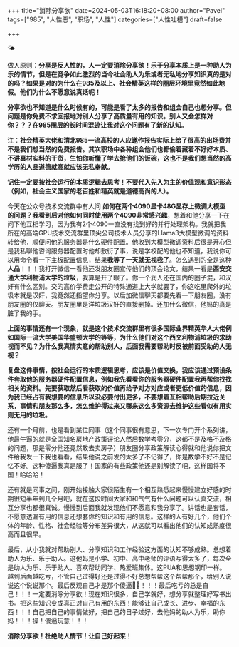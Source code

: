 +++
title="消除分享欲"
date=2024-05-03T16:18:20+08:00
author="Pavel"
tags=["985", "人性恶", "职场", "人性"]
categories=["人性吐槽"]
draft=false

+++

🌤

做人原则：**分享是反人性的，人一定要消除分享欲！乐于分享本质上是一种助人为乐的情节，但是在竞争如此激烈的当今社会助人为乐或者无私地分享知识真的是对的吗？如果是对的为什么在985及以上、社会精英这样的圈层环境里竟然如此地假。他们为什么不愿意说真话呢！**

**分享欲也不知道是什么时候有的，可能是看了太多的报告和组会自己也想分享。但问题是你免费不求回报地对别人分享了高质量有用的知识。别人又会怎样对你？？？在985圈层的长时间混迹让我对这个问题有了新的认知。**

注：**社会精英大佬和清北985一流高校的人应邀作报告实际上给了很高的出场费并不是我们想当然的免费报告。其次职场中各种组会他们也都偷着藏着不好好本质、不讲真材实料的干货，生怕你听懂了学去抢他们的饭碗，这也不是我们想当然的高学历的人品道德就高就应该无私奉献。**

**记住一定要按社会运行的本质逻辑去思考！不要代入先入为主的价值观和意识形态（例如，社会主义国家的老百姓和精英就是道德高尚的人）。**

今天在公众号技术交流群中有人问 **如何在两个4090显卡48G显存上微调大模型的问题？**我看到后对他如何**同时使用两个4090非常感兴趣**，想着和他分享一下在问下他互相学习，因为我有2个4090一直没有找到好的并行处理架构。我就把我所在的高端GPU技术交流群里顶尖公司技术人员分享的Llama3大模型微调的资料转给他，顺便问他的服务器是什么硬件配置。他收到大模型微调资料后很是开心但是我私聊他咨询服务器配置时他却敷衍了事，说是学校配的他也不知道，我说你可以用命令看一下主板配置信息，结果**我等了一天就无视我了**。怎么遇到的全是这种**人品**！！！我打开微信一看他还发朋友圈宣传他们的顶会论文，结果一看是**西安交通大学利物浦大学的垃圾**，我算是开了眼了。你一个润人还在国内的圈子混，和汉奸有什么区别。交的高价学费走公开的特殊通道上大学就罢了，你这吃里爬外的垃圾本就是汉奸，我竟然还指望你分享。以后加微信聊天都要先看一下朋友圈，没有朋友圈的仅聊天。朋友圈里是洋垃圾汉奸的直接删掉。还加什么微信，他妈的真是脏了我的手。

**上面的事情还有一个现象，就是这个技术交流群里有很多国际业界精英华人大佬例如国际一流大学美国华盛顿大学的等等，为什么他们对这个西交利物浦垃圾的求助视而不见？为什么我真情实意的帮助别人，后面我需要帮助时反被前面受助的人无视？**

**复盘这件事情，按社会运行的本质逻辑思考，应该是价值交换，我应该通过预设条件套取他的服务器硬件配置信息，例如我先看看你的服务器硬件配置我再帮你找找相关的资料。先要获取然后看获取的价值再给予对方对应或者更低价值的信息，因为我已经占有我想要的信息所以没必要付出更多，不要想着互相帮助后期拉近关系，事情和朋友那么多，怎么维护得过来又哪来这么多资源去维护这些看似有用实则无用的垃圾。**

还有一个月前，也是看到某位同事（这个同事很有意思，下一次专门开个系列讲，他最牛逼的就是全国知名房地产政策评论人然后数学考零分，这都不是及格不及格的问题，那是零分他还竟然敢去卖房子）朋友圈分享政策解读心得就和他说你把文件给我发一下我也看看，结果他说之前发的太多了不记得了，你是数学不好不是记忆不好。这种傻逼我真是服了！国家的有些政策他还是别解读了吧，这样国将不国！哈哈哈！

还有就是同事之间，刚开始接触大家很陌生有一个相互熟悉起来慢慢建立好感的时期很短半年到几个月吧，就在这段时间大家和和气气有什么问题可以认真交流，相互分享也都很真诚。慢慢到后面我就发现他们不愿意和我分享了。讲话也是套话，不愿意透漏有用的信息还想套你的知识和有用的信息。这样的人有好几个，他们个体的年龄、性格、社会经验等分布差异很大，从这就可以看出他们的认知成熟度很高而且很早。

最后，从小我就对帮助别人、分享知识和工作经验这方面的认知不够成熟。总想着助人为乐、乐于助人。这他妈是小学、初中、高中老师的评语写得太多了，每次全是助人为乐、乐于助人、喜欢帮助同学、热爱班集体。这PUA和思想钢印一样。越到后面越吃亏，不管自己过得好还是过得不好总想帮帮这个帮帮那个，给别人说说这个说说那个。最后反观自己才是那个傻逼🤸‍♂️！！！最后吃亏的总是自己！！！一定要消除分享欲！现在知识很多，自己学就好，想分享就整理好写书出书。把这些知识变成真正对自己有用的东西！能够让自己成长、进步、幸福的东西！！！自己把自己的事情做好，把自己的日子过好，去他妈的助人为乐，助你妈！！！操！傻逼玩意！！！

**消除分享欲！杜绝助人情节！让自己好起来**！
